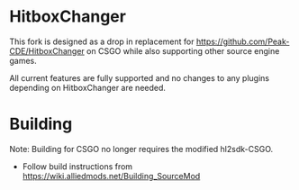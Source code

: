 # HitboxChanger
This fork is designed as a drop in replacement for https://github.com/Peak-CDE/HitboxChanger on CSGO while also supporting other source engine games.

All current features are fully supported and no changes to any plugins depending on HitboxChanger are needed.

# Building
Note: Building for CSGO no longer requires the modified hl2sdk-CSGO.
- Follow build instructions from https://wiki.alliedmods.net/Building_SourceMod

